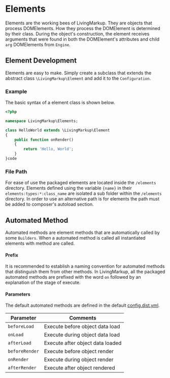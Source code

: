 # Elements
Elements are the working bees of LivingMarkup. They are objects that process DOMElements. How they process the DOMElement is determined by their class. During the object's construction, the element receives arguments that were found in both the DOMElement's attributes and child `arg` DOMElements from `Engine`. 

## Element Development
Elements are easy to make. Simply create a subclass that extends the abstract class `\LivingMarkup\Element` and add it to the `Configuration`. 

### Example
The basic syntax of a element class is shown below.
```php
<?php

namespace LivingMarkup\Elements;

class HelloWorld extends \LivingMarkup\Element
{
    public function onRender()
    {
        return 'Hello, World';
    }
}code
```
### File Path
For ease of use the packaged elements are located inside the `/elements` directory. Elements defined using the variable `{name}` in their  `elements:types:*:class_name` are isolated a sub folder within the `/elements` directory. In order to use an alternative path is for elements the path must be added to composer's autoload section. 

## Automated Method
Automated methods are element methods that are automatically called by some `Builders`. When a automated method is called all instantiated elements with method are called. 

#### Prefix
It is recommended to establish a naming convention for automated methods that distinguish them from other methods. In LivingMarkup, all the packaged automated methods are prefixed with the word `on` followed by an explanation of the stage of execute.

#### Parameters
The default automated methods are defined in the default [config.dist.yml](configuration.md).

| Parameter | Comments |
|---- |---- |
| `beforeLoad` | Execute before object data load |
| `onLoad` | Execute during object data load |
| `afterLoad` | Execute after object data loaded  |
| `beforeRender` | Execute before object render |
| `onRender` | Execute during object render |
| `afterRender` | Execute after object rendered |
